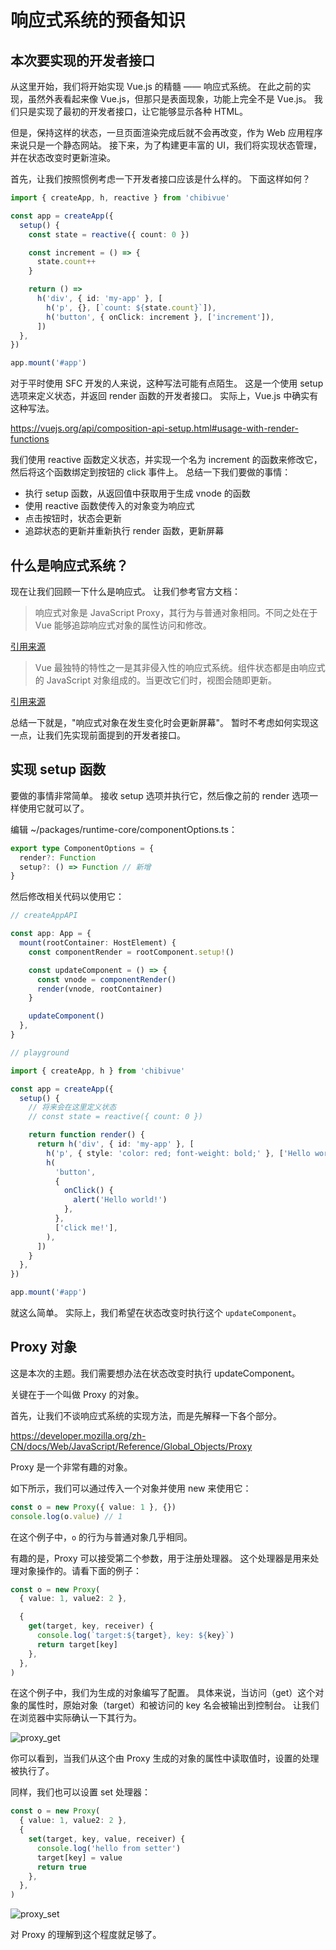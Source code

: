# 响应式系统的预备知识

## 本次要实现的开发者接口

从这里开始，我们将开始实现 Vue.js 的精髓 —— 响应式系统。
在此之前的实现，虽然外表看起来像 Vue.js，但那只是表面现象，功能上完全不是 Vue.js。
我们只是实现了最初的开发者接口，让它能够显示各种 HTML。

但是，保持这样的状态，一旦页面渲染完成后就不会再改变，作为 Web 应用程序来说只是一个静态网站。
接下来，为了构建更丰富的 UI，我们将实现状态管理，并在状态改变时更新渲染。

首先，让我们按照惯例考虑一下开发者接口应该是什么样的。
下面这样如何？

```ts
import { createApp, h, reactive } from 'chibivue'

const app = createApp({
  setup() {
    const state = reactive({ count: 0 })

    const increment = () => {
      state.count++
    }

    return () =>
      h('div', { id: 'my-app' }, [
        h('p', {}, [`count: ${state.count}`]),
        h('button', { onClick: increment }, ['increment']),
      ])
  },
})

app.mount('#app')
```

对于平时使用 SFC 开发的人来说，这种写法可能有点陌生。
这是一个使用 setup 选项来定义状态，并返回 render 函数的开发者接口。
实际上，Vue.js 中确实有这种写法。

https://vuejs.org/api/composition-api-setup.html#usage-with-render-functions

我们使用 reactive 函数定义状态，并实现一个名为 increment 的函数来修改它，然后将这个函数绑定到按钮的 click 事件上。
总结一下我们要做的事情：

- 执行 setup 函数，从返回值中获取用于生成 vnode 的函数
- 使用 reactive 函数使传入的对象变为响应式
- 点击按钮时，状态会更新
- 追踪状态的更新并重新执行 render 函数，更新屏幕

## 什么是响应式系统？

现在让我们回顾一下什么是响应式。
让我们参考官方文档：

> 响应式对象是 JavaScript Proxy，其行为与普通对象相同。不同之处在于 Vue 能够追踪响应式对象的属性访问和修改。

[引用来源](https://cn.vuejs.org/guide/essentials/reactivity-fundamentals.html)

> Vue 最独特的特性之一是其非侵入性的响应式系统。组件状态都是由响应式的 JavaScript 对象组成的。当更改它们时，视图会随即更新。

[引用来源](https://cn.vuejs.org/guide/extras/reactivity-in-depth.html)

总结一下就是，"响应式对象在发生变化时会更新屏幕"。
暂时不考虑如何实现这一点，让我们先实现前面提到的开发者接口。

## 实现 setup 函数

要做的事情非常简单。
接收 setup 选项并执行它，然后像之前的 render 选项一样使用它就可以了。

编辑 ~/packages/runtime-core/componentOptions.ts：

```ts
export type ComponentOptions = {
  render?: Function
  setup?: () => Function // 新增
}
```

然后修改相关代码以使用它：

```ts
// createAppAPI

const app: App = {
  mount(rootContainer: HostElement) {
    const componentRender = rootComponent.setup!()

    const updateComponent = () => {
      const vnode = componentRender()
      render(vnode, rootContainer)
    }

    updateComponent()
  },
}
```

```ts
// playground

import { createApp, h } from 'chibivue'

const app = createApp({
  setup() {
    // 将来会在这里定义状态
    // const state = reactive({ count: 0 })

    return function render() {
      return h('div', { id: 'my-app' }, [
        h('p', { style: 'color: red; font-weight: bold;' }, ['Hello world.']),
        h(
          'button',
          {
            onClick() {
              alert('Hello world!')
            },
          },
          ['click me!'],
        ),
      ])
    }
  },
})

app.mount('#app')
```

就这么简单。
实际上，我们希望在状态改变时执行这个 `updateComponent`。

## Proxy 对象

这是本次的主题。我们需要想办法在状态改变时执行 updateComponent。

关键在于一个叫做 Proxy 的对象。

首先，让我们不谈响应式系统的实现方法，而是先解释一下各个部分。

https://developer.mozilla.org/zh-CN/docs/Web/JavaScript/Reference/Global_Objects/Proxy

Proxy 是一个非常有趣的对象。

如下所示，我们可以通过传入一个对象并使用 new 来使用它：

```ts
const o = new Proxy({ value: 1 }, {})
console.log(o.value) // 1
```

在这个例子中，`o` 的行为与普通对象几乎相同。

有趣的是，Proxy 可以接受第二个参数，用于注册处理器。
这个处理器是用来处理对象操作的。请看下面的例子：

```ts
const o = new Proxy(
  { value: 1, value2: 2 },

  {
    get(target, key, receiver) {
      console.log(`target:${target}, key: ${key}`)
      return target[key]
    },
  },
)
```

在这个例子中，我们为生成的对象编写了配置。
具体来说，当访问（get）这个对象的属性时，原始对象（target）和被访问的 key 名会被输出到控制台。
让我们在浏览器中实际确认一下其行为。

![proxy_get](https://raw.githubusercontent.com/chibivue-land/chibivue/main/book/images/proxy_get.png)

你可以看到，当我们从这个由 Proxy 生成的对象的属性中读取值时，设置的处理被执行了。

同样，我们也可以设置 set 处理器：

```ts
const o = new Proxy(
  { value: 1, value2: 2 },
  {
    set(target, key, value, receiver) {
      console.log('hello from setter')
      target[key] = value
      return true
    },
  },
)
```

![proxy_set](https://raw.githubusercontent.com/chibivue-land/chibivue/main/book/images/proxy_set.png)

对 Proxy 的理解到这个程度就足够了。 
